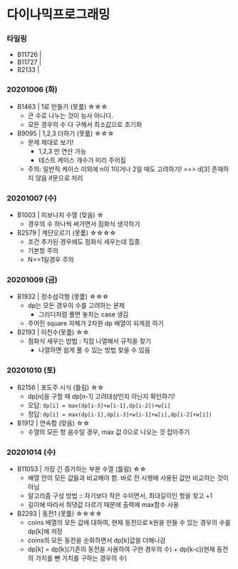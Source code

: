 # 다이나믹프로그래밍

### 타일링
- B11726 | 
- B11727 | 
- B2133 | 


### 20201006 (화)
- B1463 | 1로 만들기 (못풂) ☆☆☆
  - 큰 수로 나누는 것이 능사 아니다.
  - 모든 경우의 수 다 구해서 최소값으로 초기화
- B9095 | 1,2,3 더하기 (못풂) ☆☆☆
  - 문제 제대로 보기! 
      - 1,2,3 만 연산 가능
      - 테스트 케이스 개수가 미리 주어짐
  - 주의: 일반적 케이스 이외에 n이 1이거나 2일 때도 고려하기! ==> d[3] 존재하지 않음 if문으로 처리


### 20201007 (수)
- B1003 | 피보나치 수열 (맞음) ☆
   - 경우의 수 하나씩 써가면서 점화식 생각하기
- B2579 | 계단오르기 (못풂) ☆☆☆☆
   - 조건 추가된 경우에도 점화식 세우는데 집중
   - 기본항 주의
   - N==1일경우 주의


### 20201009 (금)
- B1932 | 정수삼각형 (못풂) ☆☆☆
   - dp는 모든 경우의 수를 고려하는 문제
      - 그리디처럼 풀면 놓치는 case 생김
  - 주어진 square 자체가 2차원 dp 배열이 되게끔 하기
- B2193 | 이친수(못풂) ☆☆
   - 점화식 세우는 방법 : 직접 나열해서 규칙을 찾기
      - 나열하면 쉽게 풀 수 있는 방법 찾을 수 있음


### 20201010 (토)
- B2156 | 포도주 시식 (틀림) ☆☆
   - dp[n]을 구할 때 dp[n-1] 고려대상인지 아닌지 확인하기!
   - 오답: `dp[i] = max(dp[i-3]+w[i-1],dp[i-2])+w[i]`
   - 정답: `dp[i] = max(dp[i-1],dp[i-3]+w[i-1]+w[i],dp[i-2]+w[i])`
- B1912 | 연속합 (맞음) ☆☆
   - 수열의 모든 항 음수일 경우, max 값 0으로 나오는 것 잡아주기


### 20201014 (수)
- B11053 | 가장 긴 증가하는 부분 수열 (틀림) ☆☆
   - 배열 안의 모든 값들과 비교해야 함. 바로 전 시행에 사용된 값만 비교하는 것이 아님
   - 알고리즘 구성 방법 :: 자기보다 작은 수이면서, 최대길이인 항을 찾고 +1
   - 길이에 따라서 최댓값 다르기 때문에 출력에 max함수 사용
- B2293 | 동전1 (못풂) ☆☆☆☆
    - coins 배열의 모든 값에 대하여, 현재 동전으로 k원을 만들 수 있는 경우의 수를 dp[k]에 저장
    - coins의 모든 동전을 순회하면서 dp[k]값을 더해나감
    - dp[k] = dp[k](기존의 동전을 사용하여 구한 경우의 수) + dp[k-c](현재 동전의 가치를 뺀 가치를 구하는 경우의 수)